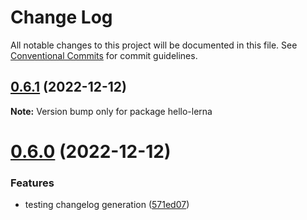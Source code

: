 # Change Log

All notable changes to this project will be documented in this file.
See [Conventional Commits](https://conventionalcommits.org) for commit guidelines.

## [0.6.1](https://github.com/humodz/lerna-typescript-example/compare/v0.6.0...v0.6.1) (2022-12-12)

**Note:** Version bump only for package hello-lerna





# [0.6.0](https://github.com/humodz/lerna-typescript-example/compare/v0.5.0...v0.6.0) (2022-12-12)


### Features

* testing changelog generation ([571ed07](https://github.com/humodz/lerna-typescript-example/commit/571ed07da0996f451f6f0ca58096b8e4dec04bc8))
